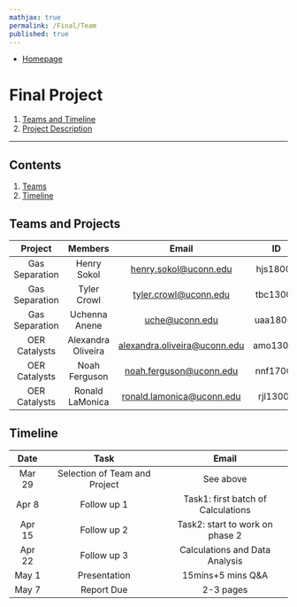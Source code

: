 ```yaml
---
mathjax: true
permalink: /Final/Team
published: true
---
```

* [Homepage](/CHEG-5395-4995/)
# Final Project #
1. [Teams and Timeline](/CHEG-5395-4995/Final/Team)
2. [Project Description](/CHEG-5395-4995/Final/Project)

____

## Contents
1. [Teams](#team)
2. [Timeline](#time)

<a name='team'></a>
## Teams and Projects ##

| Project       | Members       | Email |    ID    |
|:-------------:|:-------------:| :-----:|:------------:|
| Gas Separation| Henry Sokol   |henry.sokol@uconn.edu|hjs18001|
| Gas Separation| Tyler Crowl   |tyler.crowl@uconn.edu|tbc13004|
| Gas Separation| Uchenna Anene |uche@uconn.edu|uaa18001|
| OER Catalysts| Alexandra Oliveira|alexandra.oliveira@uconn.edu|amo13017|
| OER Catalysts | Noah Ferguson |noah.ferguson@uconn.edu|nnf17001|
| OER Catalysts| Ronald LaMonica|ronald.lamonica@uconn.edu|rjl13004|

<a name='Timeline'></a>
## Timeline ##

| Date       | Task       | Email |    
|:-------------:|:-------------:| :-----:|
| Mar 29 | Selection of Team and Project   |See above|
| Apr 8| Follow up 1 |Task1: first batch of Calculations|
| Apr 15| Follow up 2 |Task2: start to work on phase 2|
| Apr 22| Follow up 3 | Calculations and Data Analysis|
| May 1 | Presentation |15mins+5 mins Q&A|
| May 7 | Report Due|2-3 pages|
